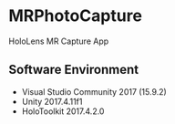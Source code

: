 # MRPhotoCapture
HoloLens MR Capture App

## Software Environment  
- Visual Studio Community 2017 (15.9.2)
- Unity 2017.4.11f1
- HoloToolkit 2017.4.2.0
